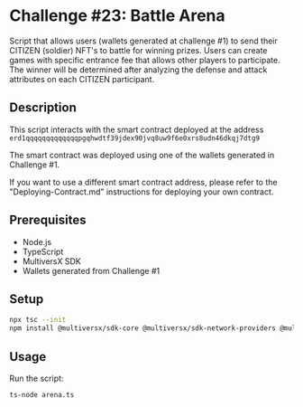 # Challenge #23: Battle Arena

Script that allows users (wallets generated at challenge #1) to send their CITIZEN (soldier) NFT's to battle for winning prizes. Users can create games with specific entrance fee that allows other players to participate. The winner will be determined after analyzing the defense and attack attributes on each CITIZEN participant.

## Description

This script interacts with the smart contract deployed at the address `erd1qqqqqqqqqqqqqpgqhwdtf39jdex90jvq8uw9f6e0xrs8udn46dkqj7dtg9`

The smart contract was deployed using one of the wallets generated in Challenge #1.

If you want to use a different smart contract address, please refer to the "Deploying-Contract.md" instructions for deploying your own contract.

## Prerequisites

- Node.js
- TypeScript
- MultiversX SDK
- Wallets generated from Challenge #1

## Setup

```bash
npx tsc --init
npm install @multiversx/sdk-core @multiversx/sdk-network-providers @multiversx/sdk-wallet
```

## Usage

Run the script:
```bash
ts-node arena.ts

